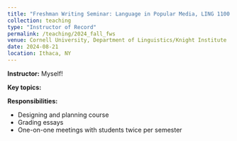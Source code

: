 ```yaml
---
title: "Freshman Writing Seminar: Language in Popular Media, LING 1100 (Fall 2024)"
collection: teaching
type: "Instructor of Record"
permalink: /teaching/2024_fall_fws
venue: Cornell University, Department of Linguistics/Knight Institute
date: 2024-08-21
location: Ithaca, NY
---
```


<b>Instructor:</b> Myself! 

<b>Key topics:</b>

<b>Responsibilities:</b> 
<ul>
  <li>Designing and planning course</li>
  <li>Grading essays</li>
  <li>One-on-one meetings with students twice per semester</li>
</ul>
